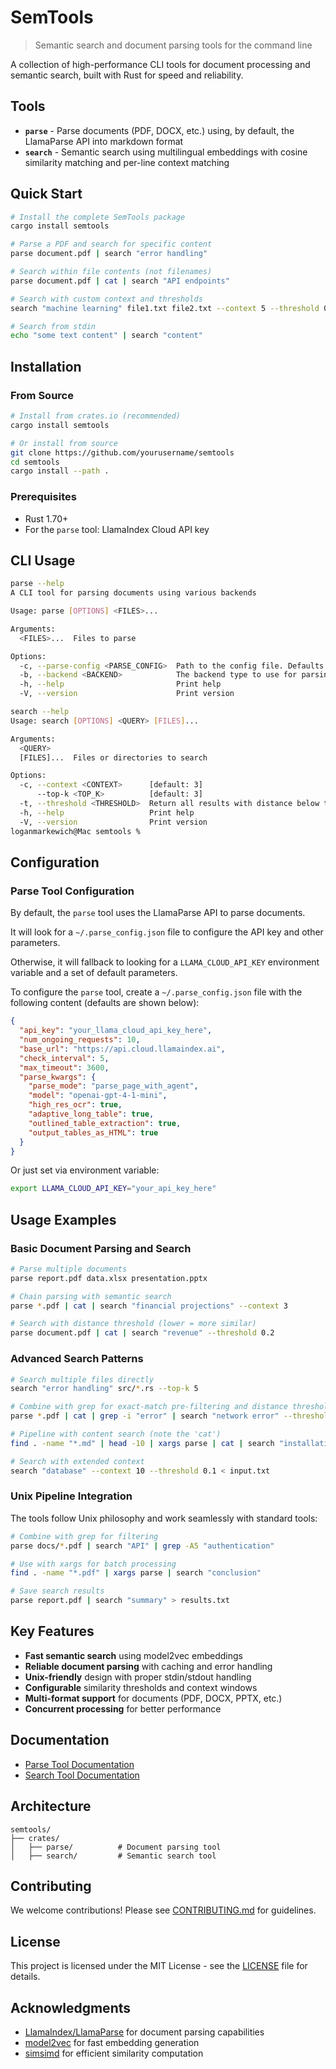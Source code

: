 # SemTools

> Semantic search and document parsing tools for the command line

A collection of high-performance CLI tools for document processing and semantic search, built with Rust for speed and reliability.

## Tools

- **`parse`** - Parse documents (PDF, DOCX, etc.) using, by default, the LlamaParse API into markdown format
- **`search`** - Semantic search using multilingual embeddings with cosine similarity matching and per-line context matching

## Quick Start

```bash
# Install the complete SemTools package
cargo install semtools

# Parse a PDF and search for specific content
parse document.pdf | search "error handling"

# Search within file contents (not filenames)  
parse document.pdf | cat | search "API endpoints"

# Search with custom context and thresholds
search "machine learning" file1.txt file2.txt --context 5 --threshold 0.3

# Search from stdin
echo "some text content" | search "content"
```

## Installation

### From Source

```bash
# Install from crates.io (recommended)
cargo install semtools

# Or install from source
git clone https://github.com/yourusername/semtools
cd semtools
cargo install --path .
```

### Prerequisites

- Rust 1.70+ 
- For the `parse` tool: LlamaIndex Cloud API key

## CLI Usage

```bash
parse --help
A CLI tool for parsing documents using various backends

Usage: parse [OPTIONS] <FILES>...

Arguments:
  <FILES>...  Files to parse

Options:
  -c, --parse-config <PARSE_CONFIG>  Path to the config file. Defaults to ~/.parse_config.json
  -b, --backend <BACKEND>            The backend type to use for parsing. Defaults to `llama-parse` [default: llama-parse]
  -h, --help                         Print help
  -V, --version                      Print version
```

```bash
search --help
Usage: search [OPTIONS] <QUERY> [FILES]...

Arguments:
  <QUERY>     
  [FILES]...  Files or directories to search

Options:
  -c, --context <CONTEXT>      [default: 3]
      --top-k <TOP_K>          [default: 3]
  -t, --threshold <THRESHOLD>  Return all results with distance below this threshold (0.0-1.0)
  -h, --help                   Print help
  -V, --version                Print version
loganmarkewich@Mac semtools % 
```

## Configuration

### Parse Tool Configuration

By default, the `parse` tool uses the LlamaParse API to parse documents.

It will look for a `~/.parse_config.json` file to configure the API key and other parameters.

Otherwise, it will fallback to looking for a `LLAMA_CLOUD_API_KEY` environment variable and a set of default parameters.

To configure the `parse` tool, create a `~/.parse_config.json` file with the following content (defaults are shown below):

```json
{
  "api_key": "your_llama_cloud_api_key_here",
  "num_ongoing_requests": 10,
  "base_url": "https://api.cloud.llamaindex.ai",
  "check_interval": 5,
  "max_timeout": 3600,
  "parse_kwargs": {
    "parse_mode": "parse_page_with_agent",
    "model": "openai-gpt-4-1-mini",
    "high_res_ocr": true,
    "adaptive_long_table": true,
    "outlined_table_extraction": true,
    "output_tables_as_HTML": true
  }
}
```

Or just set via environment variable:
```bash
export LLAMA_CLOUD_API_KEY="your_api_key_here"
```

## Usage Examples

### Basic Document Parsing and Search

```bash
# Parse multiple documents
parse report.pdf data.xlsx presentation.pptx

# Chain parsing with semantic search
parse *.pdf | cat | search "financial projections" --context 3

# Search with distance threshold (lower = more similar)
parse document.pdf | cat | search "revenue" --threshold 0.2
```

### Advanced Search Patterns

```bash
# Search multiple files directly
search "error handling" src/*.rs --top-k 5

# Combine with grep for exact-match pre-filtering and distance thresholding
parse *.pdf | cat | grep -i "error" | search "network error" --threshold 0.3

# Pipeline with content search (note the 'cat')
find . -name "*.md" | head -10 | xargs parse | cat | search "installation"

# Search with extended context
search "database" --context 10 --threshold 0.1 < input.txt
```

### Unix Pipeline Integration

The tools follow Unix philosophy and work seamlessly with standard tools:

```bash
# Combine with grep for filtering
parse docs/*.pdf | search "API" | grep -A5 "authentication"

# Use with xargs for batch processing
find . -name "*.pdf" | xargs parse | search "conclusion" 

# Save search results
parse report.pdf | search "summary" > results.txt
```

## Key Features

- **Fast semantic search** using model2vec embeddings
- **Reliable document parsing** with caching and error handling  
- **Unix-friendly** design with proper stdin/stdout handling
- **Configurable** similarity thresholds and context windows
- **Multi-format support** for documents (PDF, DOCX, PPTX, etc.)
- **Concurrent processing** for better performance

## Documentation

- [Parse Tool Documentation](crates/parse/README.md)
- [Search Tool Documentation](crates/search/README.md)

## Architecture

```
semtools/
├── crates/
│   ├── parse/          # Document parsing tool
│   ├── search/         # Semantic search tool  
```

## Contributing

We welcome contributions! Please see [CONTRIBUTING.md](CONTRIBUTING.md) for guidelines.

## License

This project is licensed under the MIT License - see the [LICENSE](LICENSE) file for details.

## Acknowledgments

- [LlamaIndex/LlamaParse](https://cloud.llamaindex.ai/) for document parsing capabilities
- [model2vec](https://github.com/MinishLab/model2vec) for fast embedding generation
- [simsimd](https://github.com/ashvardanian/simsimd) for efficient similarity computation 

